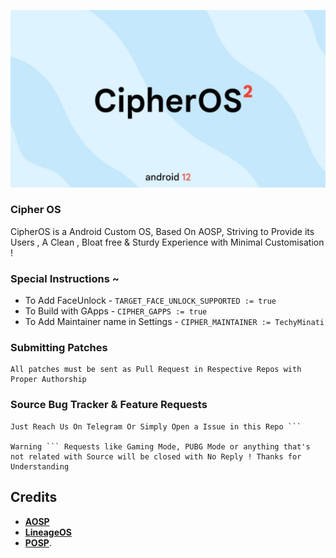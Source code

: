 ![CipherOS](art/cipher_twelve.jpg)

### Cipher OS
CipherOS is a Android Custom OS, Based On AOSP, Striving to Provide its Users ,
 A Clean , Bloat free & Sturdy Experience with Minimal Customisation !

### Special Instructions ~
- To Add FaceUnlock - ```TARGET_FACE_UNLOCK_SUPPORTED := true```
- To Build with GApps - ``` CIPHER_GAPPS := true ```
- To Add Maintainer name in Settings - ``` CIPHER_MAINTAINER := TechyMinati ```

### Submitting Patches ###
```
All patches must be sent as Pull Request in Respective Repos with Proper Authorship
```

### Source Bug Tracker & Feature Requests ###
```
Just Reach Us On Telegram Or Simply Open a Issue in this Repo ```

Warning ``` Requests like Gaming Mode, PUBG Mode or anything that's not related with Source will be closed with No Reply ! Thanks for Understanding
```

Credits
-------
 * [**AOSP**](https://android.googlesource.com)
 * [**LineageOS**](https://github.com/LineageOS)
 * [**POSP**](https://github.com/PotatoProject).